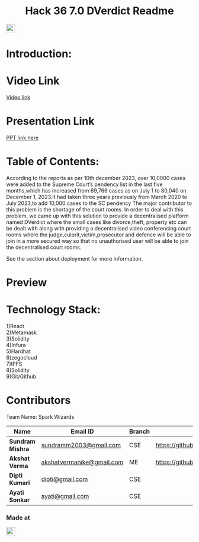 <h1 align="center">Hack 36 7.0 DVerdict Readme</h1>
<p align="center">
</p>

<a href="https://hack36.com"> <img src="https://cutt.ly/BuiltAtHack36" height=24px> </a>

Introduction:
=============





Video Link
==========
<a href=".">Video link</a>

Presentation Link
==================
  <a href="."> PPT link here </a>

Table of Contents:
==================
According to the reports as per 10th december 2023, over 10,0000 cases were added to the Supreme Court’s pendency list in the last five months,which has increased from 69,766 cases as on July 1 to 80,040 on December 1, 2023.It had taken three years previously from March 2020 to July 2023,to add 10,000 cases to the SC pendency
 The major contributor to this problem is the shortage of the court rooms. 
In order to deal with this problem, we came up with this solution to provide a decentralised platform named DVerdict where the small cases like divorce,theft, property etc can be dealt with along with providing a decentralised video conferencing court rooms where the judge,culprit,victim,prosecutor and defence will be able to join in a more secured way so that no unauthorised user will be able to join the decentralised court rooms. 






See the section about deployment for more information.

# Preview




Technology Stack:
=================

 
1)React <br>
2)Metamask <br>
3)Solidity <br>
4)Infura <br>
5)Hardhat <br>
6)zegocloud <br>
7)IPFS <br>
8)Solidity <br>
9)Git/Github <br>

Contributors
============

Team Name: Spark Wizards

 | Name                           |              Email ID                 |          Branch          |     github                      |  
 |--------------------------------|---------------------------------------|--------------------------|-------------------------------  |
 | **Sundram Mishra**                |    sundramm2003@gmail.com          |            CSE           |https://github.com/KIRTIKUMARKK21| 
 | **Akshat Verma**               |       akshatvermanike@gmail.com       |            ME            | https://github.com/akshatvermavi|
 | **Dipti Kumari**                |     dipti@gmail.com        |            CSE           |  |
 | **Ayati Sonkar**                 |       ayati@gmail.com              |            CSE           |   |          

### Made at
<a href="https://hack36.com"> <img src="https://cutt.ly/BuiltAtHack36" height=24px> </a>
